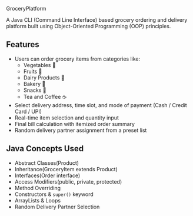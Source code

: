 GroceryPlatform 

A Java CLI (Command Line Interface) based grocery ordering and delivery platform built using Object-Oriented Programming (OOP) principles. 
## Features

- Users can order grocery items from categories like:
  - Vegetables 🥔
  - Fruits 🍓
  - Dairy Products 🧈
  - Bakery 🍞
  - Snacks 🍿
  - Tea and Coffee ☕
- Select delivery address, time slot, and mode of payment (Cash / Credit Card / UPI)
- Real-time item selection and quantity input
- Final bill calculation with itemized order summary
- Random delivery partner assignment from a preset list

## Java Concepts Used

- Abstract Classes(Product)
- Inheritance(GroceryItem extends Product)
- Interfaces(Order interface)
- Access Modifiers(public, private, protected)
- Method Overriding
- Constructors & `super()` keyword
- ArrayLists & Loops
- Random Delivery Partner Selection
